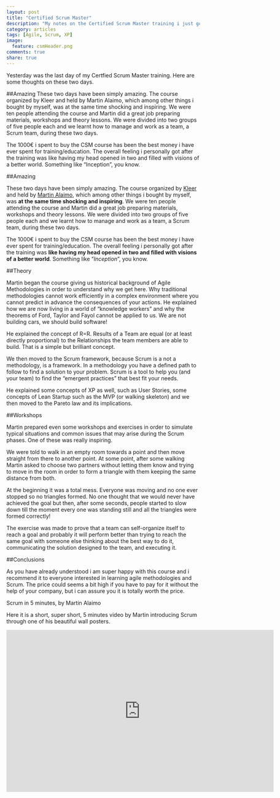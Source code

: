 ```yaml
---
layout: post
title: "Certified Scrum Master"
description: "My notes on the Certified Scrum Master training i just got"
category: articles
tags: [Agile, Scrum, XP]
image:
  feature: csmHeader.png
comments: true
share: true
---
```


Yesterday was the last day of my Certfied Scrum Master training. Here are some thoughts on these two days.

##Amazing
These two days have been simply amazing. The course organized by Kleer and held by Martin Alaimo, which among other things i bought by myself, was at the same time shocking and inspiring. We were ten people attending the course and Martin did a great job preparing materials, workshops and theory lessons. We were divided into two groups of five people each and we learnt how to manage and work as a team, a Scrum team, during these two days.

The 1000€ i spent to buy the CSM course has been the best money i have ever spent for training/education. The overall feeling i personally got after the training was like having my head opened in two and filled with visions of a better world. Something like “Inception”, you know.


##Amazing

These two days have been simply amazing. The course organized by [Kleer](http://www.kleer.la/ "Kleer - Agile Coaching & Training") and held by [Martin Alaimo](http://www.martinalaimo.com/ "Martín Alaimo - Agile Coach & Trainer"), which among other things i bought by myself, was **at the same time shocking and inspiring**. We were ten people attending the course and Martin did a great job preparing materials, workshops and theory lessons. We were divided into two groups of five people each and we learnt how to manage and work as a team, a Scrum team, during these two days.

The 1000€ i spent to buy the CSM course has been the best money i have ever spent for training/education. The overall feeling i personally got after the training was **like having my head opened in two and filled with visions of a better world**. Something like “*Inception*”, you know.

##Theory

Martin began the course giving us historical background of Agile Methodologies in order to understand why we get here. Why traditional methodologies cannot work efficiently in a complex environment where you cannot predict in advance the consequences of your actions. He explained how we are now living in a world of “knowledge workers” and why the theorems of Ford, Taylor and Fayol cannot be applied to us. We are not building cars, we should build software!


He explained the concept of R=R. Results of a Team are equal (or at least directly proportional) to the Relationships the team members are able to build. That is a simple but brilliant concept.

We then moved to the Scrum framework, because Scrum is a not a methodology, is a framework. In a methodology you have a defined path to follow to find a solution to your problem. Scrum is a tool to help you (and your team) to find the “emergent practices” that best fit your needs.

He explained some concepts of XP as well, such as User Stories, some concepts of Lean Startup such as the MVP (or walking skeleton) and we then moved to the Pareto law and its implications.

##Workshops

Martin prepared even some workshops and exercises in order to simulate typical situations and common issues that may arise during the Scrum phases. One of these was really inspiring.

We were told to walk in an empty room towards a point and then move straight from there to another point. At some point, after some walking Martin asked to choose two partners without letting them know and trying to move in the room in order to form a triangle with them keeping the same distance from both.

At the beginning it was a total mess. Everyone was moving and no one ever stopped so no triangles formed. No one thought that we would never have achieved  the goal but then, after some seconds, people started to slow down till the moment every one was standing still and all the triangles were formed correctly!

The exercise was made to prove that a team can self-organize itself to reach a goal and probably it will perform better than trying to reach the same goal with someone else thinking about the best way to do it, communicating the solution designed to the team, and executing it.

##Conclusions

As you have already understood i am super happy with this course and i recommend it to everyone interested in learning agile methodologies and Scrum. The price could seems a bit high if you have to pay for it without the help of your company, but i can assure you it is totally worth the price.

Scrum in 5 minutes, by Martin Alaimo

Here it is a short, super short, 5 minutes video by Martin introducing Scrum through one of his beautiful wall posters.

<iframe width="696" height="422" src="http://www.youtube.com/embed/IWUG29VPhUA" frameborder="0"> </iframe>